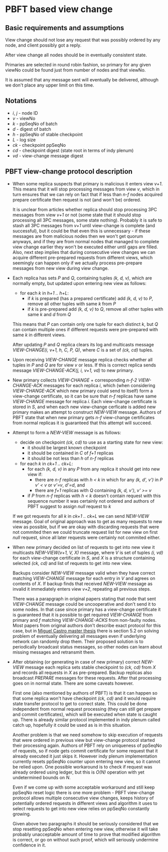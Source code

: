 
# PBFT based view change

## Basic requirements and assumptions

View change should not lose any request that was possibly ordered
by any node, and client possibly got a reply.

After view change all nodes should be in eventually consistent state.

Primaries are selected in round robin fashion, so primary for any given
viewNo could be found just from number of nodes and that viewNo.

It is assumed that any message sent will eventually be delivered, although
we don't place any upper limit on this time.

## Notations

- _i_, _j_ - node ID
- _v_ - viewNo
- _k_ - ppSeqNo of batch
- _d_ - digest of batch
- _h_ - ppSeqNo of stable checkpoint
- _L_ - log size
- _ck_ - checkpoint ppSeqNo
- _cd_ - checkpoint digest (state root in terms of indy plenum)
- _vd_ - view-change message digest

## PBFT view-change protocol description
 
- When some replica suspects that primary is malicious it enters view _v+1_.
  This means that it will stop processing messages from view _v_, which
  in turn ensures that we can rely on fact that if less than _n-f_ nodes
  acquired prepare certificate then request is not (and won't be) ordered.
  
  It is unclear from articles whether replica should stop processing 3PC
  messages from view _v+1_ or not (some state that it should stop processing
  all 3PC messages, some state nothing). Probably it is safe to stash all 3PC
  messages from _v+1_ until view-change is complete (and successful), but 
  it could be that even this is unnecessary - if these messages are from 
  malicious nodes then we won't get quorum anyways, and if they are from 
  normal nodes that managed to complete view change earlier they won't be 
  executed either until gaps are filled. Also, next step implies that during 
  consecutive view changes we can acquire different pre-prepared requests from 
  different views, which seemingly can happen only if we actually process
  pre-prepare messages from new view during view change.  
    
- Each replica has sets _P_ and _Q_, containing tuples _(k, d, v)_, which are 
  normally empty, but updated upon entering new view as follows:
  - for each _k_ in _h+1 .. h+L_:
    - if _k_ is prepared (has a prepared certificate) add _(k, d, v)_ to _P_, 
      remove all other tuples with same _k_ from _P_
    - if _k_ is pre-prepared add _(k, d, v)_ to _Q_, remove all other tuples 
      with same _k_ and _d_ from _Q_

  This means that _P_ can contain only one tuple for each distinct _k_, but
  _Q_ can contain multiple ones if different requests were pre-prepared 
  with same _k_ in different views.
  
  After updating _P_ and _Q_ replica clears its log and multicasts message
  _VIEW-CHANGE(i, v+1, h, C, P, Q)_, where _C_ is a set of _(ck, cd)_ tuples.
  
- Upon receiving _VIEW-CHANGE_ message replica checks whether all tuples
  in _P_ and _Q_ are for view _v_ or less. If this is correct replica sends
  message _VIEW-CHANGE-ACK(j, i, v+1, vd)_ to new primary.
  
- New primary collects _VIEW-CHANGE_ + corresponding _n-f-2 VIEW-CHANGE-ACK_ 
  messages for each replica _i_, which (when considering _VIEW-CHANGE-ACK_ 
  which new primary could send to itself) form a view-change certificate, so 
  it can be sure that _n-f_ replicas have same _VIEW-CHANGE_ message for
  replica _i_. Each view-change certificate is stored in _S_, and when
  each new view-change cerficate is added new primary makes an attempt to
  construct _NEW-VIEW_ message. Authors of PBFT state that when new primary
  gets _n-f_ view-change certificates from normal replicas it is guaranteed
  that this attempt will succeed.  

- Attempt to form a _NEW-VIEW_ message is as follows:
  - decide on checkpoint _(ck, cd)_ to use as a starting state for new view:
    - it should be largest known checkpoint
    - it should be contained in _C_ of _f+1_ replicas
    - it should be not less than _h_ of _n-f_ replicas
  - for each _k_ in _ck+1 .. ck+L_:
    - for each _(k, d, v)_ in any _P_ from any replica it should get into
      new view if:
      - there are _n-f_ replicas with _h < k_ in which for any _(k, d', v')_
        in _P_ _v' < v_ or _v'=v_, _d'=d_, and  
      - there are _f+1_ replicas with _Q_ containing _(k, d, v')_, _v' >= v_
    - if _P_ from _n-f_ replicas with _h < k_ doesn't contain request with
      this sequence number it was certainly not ordered and authors of PBFT
      suggest to assign _null_ request to _k_
  
  If we got requests for all _k_ in _ck+1 .. ck+L_ we can send _NEW-VIEW_
  message. Goal of original approach was to get as many requests to new view 
  as possible, but if we are okay with discarding requests that were not 
  commited then we could truncate request list for new view on first _null_ 
  request, since all later requests were certainly not commited either.
  
- When new primary decided on list of requests to get into new view it 
  multicasts _NEW-VIEW(v+1, V, X)_ message, where _V_ is set of tuples 
  _(i, vd)_ for each view-change certificate in _S_, and _X_ is a structure
  containing selected _(ck, cd)_ and list of requests to get into new view.
  
  Backups consider _NEW-VIEW_ message valid when they have correct matching
  _VIEW-CHANGE_ message for each entry in _V_ and agrees on contents of _X_.
  If backup finds that received _NEW-VIEW_ message as invalid it immediately
  enters view _v+2_, repeating all previous steps.
  
  There was a parapgraph in original papers stating that node that sent
  _VIEW-CHANGE_ message could be uncooperative and don't send it to some
  nodes. In that case since primary has a view-change certificate it is
  guaranteed that it is possible to get required _VIEW-CHANGE_ from primary
  and _f_ matching _VIEW-CHANGE-ACKS_ from non-faulty nodes. Most papers from
  original authors don't describe exact protocol for this case, but in
  [Miguel Castro master thesis](https://www.microsoft.com/en-us/research/wp-content/uploads/2017/01/thesis-mcastro.pdf) 
  there is section 5.2 on solving problem of eventually delivering all 
  messages even if underlying network can randomly drop them. Their proposed 
  solution is to periodically broadcast status messages, so other nodes can 
  learn about missing messages and retransmit them.
  
- After obtaining (or generating in case of new primary) correct _NEW-VIEW_
  message each replica sets stable checkpoint to _(ck, cd)_ from _X_ and
  records all requests in _X_ as pre-prepared. Backup replicas also broadcast
  _PREPARE_ messages for these requests. After that processing goes on in
  normal state. There are some caveats however.
  
  First one (also mentioned by authors of PBFT) is that it can happen so 
  that some replica won't have checkpoint _(ck, cd)_ and it would require 
  state transfer protocol to get to correct state. This could be done 
  independent from normal request processing (they can still get prepare and 
  commit certificates), which will be executed when state is caught up.
  There is already similar protocol implemented in indy plenum called 
  catch up, hopefully it could be used as is in this situation.
  
  Another problem is that we need somehow to skip execution of requests that
  were ordered in previous view but view-change protocol started their
  processing again. Authors of PBFT rely on uniqueness of ppSeqNo of requests,
  so if node gets commit certificate for some request that it already executed
  it just skips it. However indy plenum implementation currently resets 
  ppSeqNo counter upon entering new view, so it cannot be relied upon.
  One possible workaround is to check if request was already ordered using
  ledger, but this is _O(N)_ operation with yet undetermined bounds on _N_.
  
  Even if we come up with some acceptable workaround and still keep ppSeqNo 
  reset logic there is one more problem - PBFT view-change protocol allows 
  multiple consecutive view changes, keeps history of potentially ordered 
  requests in different views and algorithm it uses to select requests to 
  get into new view relies on ppSeqNo constantly growing.
  
  Given above two paragraphs it should be seriously considered that we stop
  resetting ppSeqNo when entering new view, otherwise it will take probably
  unacceptable amount of time to prove that modified algorithm is correct,
  or go on without such proof, which will seriously undermine confidence in 
  it.
